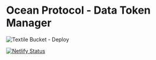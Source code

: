 # Ocean Protocol - Data Token Manager

![Textile Bucket - Deploy](https://github.com/anudit/OceanV3Beta/workflows/Textile%20Bucket%20-%20Deploy/badge.svg)

[![Netlify Status](https://api.netlify.com/api/v1/badges/60c92861-61a0-4d72-8d95-ab7e9b46a788/deploy-status)](https://oceanv3.anudit.dev/)
